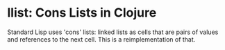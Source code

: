 llist: Cons Lists in Clojure
============================

Standard Lisp uses 'cons' lists: linked lists as cells that are pairs
of values and references to the next cell. This is a reimplementation
of that.
